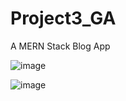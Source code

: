 # Project3_GA
A MERN Stack Blog App

![image](https://github.com/Kwaran98/Project3_GA/assets/142907620/fbba47f4-7df3-45c9-b6b1-198740ca305e)

![image](https://github.com/Kwaran98/Project3_GA/assets/142907620/0c3bec75-6a5b-4bcb-853a-7e29e41e6715)
